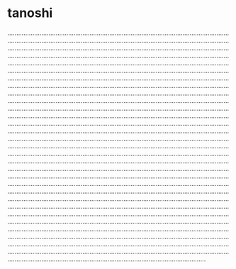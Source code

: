 # tanoshi
.......................................................................................................................................................................................................................................................................................................................................................................................................................................................................................................................................................................................................................................................................................................................................................................................................................................................................................................................................................................................................................................................................................................................................................................................................................................................................................................................................................................................................................................................................................................................................................................................................................................................................................................................................................................................................................................................................................................................................................................................................................................................................................................................................................................................................................................................................................................................................................................................................................................................................................................................................................................................................................................................................................................................................................................................................................................................................................................................................................................................................................................................................................................................................................................................................................................................................................................................................................................................................................................................................................................................................................................................................................................................................................................................................................................................................................................................................................................................................................................................